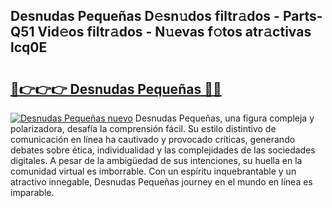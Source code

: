 ## Desnudas Pequeñas D𝚎sn𝚞dos filtr𝚊dos - Parts-Q51 Vid𝚎os filtr𝚊dos - N𝚞evas f𝚘tos atr𝚊ctivas lcq0E

# <h2><a href="http://mb2sio.tromn.icu/?c=Desnudas+Peque%c3%b1as">🔗👉👉👉 Desnudas Pequeñas 🔗🔗</a></h2>

[![Desnudas Pequeñas nuevo](https://i.imgur.com/pEAQMta.gif)](http://mb2sio.tromn.icu/?c=Desnudas+Peque%c3%b1as)
Desnudas Pequeñas, una figura compleja y polarizadora, desafía la comprensión fácil. Su estilo distintivo de comunicación en línea ha cautivado y provocado críticas, generando debates sobre ética, individualidad y las complejidades de las sociedades digitales. A pesar de la ambigüedad de sus intenciones, su huella en la comunidad virtual es imborrable. Con un espíritu inquebrantable y un atractivo innegable, Desnudas Pequeñas journey en el mundo en línea es imparable.
